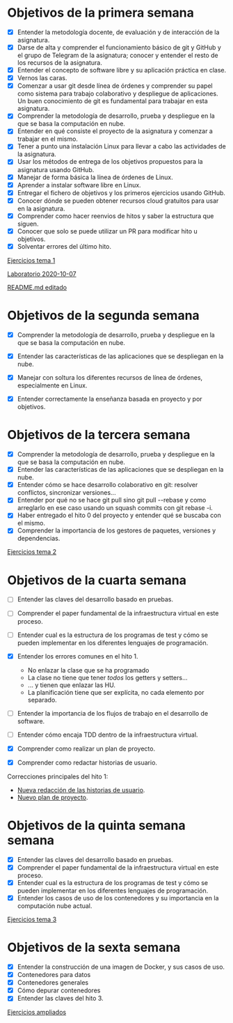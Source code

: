 # Objetivos de la primera semana
- [x] Entender la metodología docente, de evaluación y de interacción de la asignatura.
- [x] Darse de alta y comprender el funcionamiento básico de git y GitHub y el grupo de Telegram de la asignatura; conocer y entender el resto de los recursos de la asignatura.
- [x] Entender el concepto de software libre y su aplicación práctica en clase.
- [x] Vernos las caras.
- [x] Comenzar a usar git desde línea de órdenes y comprender su papel como sistema para trabajo colaborativo y despliegue de aplicaciones. Un buen conocimiento de git es fundamental para trabajar en esta asignatura.
- [x] Comprender la metodología de desarrollo, prueba y despliegue en la que se basa la computación en nube.
- [x] Entender en qué consiste el proyecto de la asignatura y comenzar a trabajar en el mismo.
- [x] Tener a punto una instalación Linux para llevar a cabo las actividades de la asignatura.
- [x] Usar los métodos de entrega de los objetivos propuestos para la asignatura usando GitHub.
- [x] Manejar de forma básica la línea de órdenes de Linux.
- [x] Aprender a instalar software libre en Linux.
- [x] Entregar el fichero de objetivos y los primeros ejercicios usando GitHub.
- [x] Conocer dónde se pueden obtener recursos cloud gratuitos para usar en la asignatura.
- [x] Comprender como hacer reenvios de hitos y saber la estructura que siguen.
- [x] Conocer que solo se puede utilizar un PR para modificar hito u objetivos.
- [x] Solventar errores del último hito.

[Ejercicios tema 1](https://github.com/alvarodelaflor/CC-Ejercicios/blob/main/Tema%201:%20Arquitecturas%20software%20para%20la%20nube/tema1.md)

[Laboratorio 2020-10-07](https://github.com/alvarodelaflor/CC-Ejercicios/blob/main/Laboratorio/2020-10-07.md)

[README.md editado](https://github.com/alvarodelaflor/CoronaAlert/blob/master/README.md)

# Objetivos de la segunda semana
- [x] Comprender la metodología de desarrollo, prueba y despliegue en la que se basa la computación en nube.
- [x] Entender las características de las aplicaciones que se despliegan en la nube.
- [x] Manejar con soltura los diferentes recursos de línea de órdenes, especialmente en Linux.
- [x] Entender correctamente la enseñanza basada en proyecto y por objetivos.

  
# Objetivos de la tercera semana
 - [x] Comprender la metodología de desarrollo, prueba y despliegue en la que se basa la computación en nube.
 - [x] Entender las características de las aplicaciones que se despliegan en la nube.
 - [x] Entender cómo se hace desarrollo colaborativo en git: resolver conflictos, sincronizar versiones...
 - [x] Entender por qué no se hace git pull sino git pull --rebase y como arreglarlo en ese caso usando un squash commits con git rebase -i.
 - [x] Haber entregado el hito 0 del proyecto y entender qué se buscaba con el mismo.
  - [x] Comprender la importancia de los gestores de paquetes, versiones y dependencias.

[Ejercicios tema 2](https://github.com/alvarodelaflor/CC-Ejercicios/blob/main/Tema%202:%20Desarrollo%20basado%20en%20pruebas/tema2.md)

# Objetivos de la cuarta semana
- [ ] Entender las claves del desarrollo basado en pruebas.
- [ ] Comprender el paper fundamental de la infraestructura virtual en este proceso.
- [ ] Entender cual es la estructura de los programas de test y cómo se pueden implementar en los diferentes lenguajes de programación.

- [x] Entender los errores comunes en el hito 1.
  * No enlazar la clase que se ha programado
  * La clase no tiene que tener *todos* los getters y setters...
  * ... y tienen que enlazar las HU.
  * La planificación tiene que ser explícita, no cada elemento por
    separado. 

- [ ] Entender la importancia de los flujos de trabajo en el desarrollo de software.

- [ ] Entender cómo encaja TDD dentro de la infraestructura virtual.
- [x] Comprender como realizar un plan de proyecto.
- [x] Comprender como redactar historias de usuario.


Correcciones principales del hito 1:
- [Nueva redacción de las historias de usuario](https://github.com/alvarodelaflor/CoronaAlert/issues).
- [Nuevo plan de proyecto](https://github.com/alvarodelaflor/CoronaAlert/blob/master/Documentation/project_plan.md).

# Objetivos de la quinta semana semana

- [x] Entender las claves del desarrollo basado en pruebas.
- [x] Comprender el paper fundamental de la infraestructura virtual en este proceso.
- [x] Entender cual es la estructura de los programas de test y cómo se pueden implementar en los diferentes lenguajes de programación.
- [x] Entender los casos de uso de los contenedores y su importancia en la computación nube actual.

[Ejercicios tema 3](https://github.com/alvarodelaflor/CC-Ejercicios/tree/main/Tema%203:%20Contenedores%20y%20c%C3%B3mo%20usarlos)

# Objetivos de la sexta semana

- [x] Entender la construcción de una imagen de Docker, y sus casos de uso.
- [x] Contenedores para datos
- [x] Contenedores generales
- [x] Cómo depurar contenedores
- [x] Entender las claves del hito 3.

[Ejercicios ampliados](https://github.com/alvarodelaflor/CC-Ejercicios/blob/main/Tema%203:%20Contenedores%20y%20c%C3%B3mo%20usarlos/tema3_2.md)